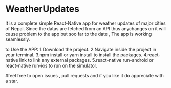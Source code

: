 # WeatherUpdates

It is a complete simple React-Native app for weather updates of major cities of Nepal.
Since the datas are fetched from an API thus anychanges on it will cause problem to the app but soo far to the date , The app is working seamlessly.

to Use the APP:
1.Download the project.
2.Navigate inside the project in your terminal.
3.npm install or yarn install to install the packages.
4.react-native link to link any external packages.
5.react-native run-android or react-native run-ios to run on the simulator.

#feel free to open issues , pull requests and if you like it do appreciate with a star.
